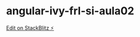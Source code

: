# angular-ivy-frl-si-aula02

[Edit on StackBlitz ⚡️](https://stackblitz.com/edit/angular-ivy-frl-si-aula02)
